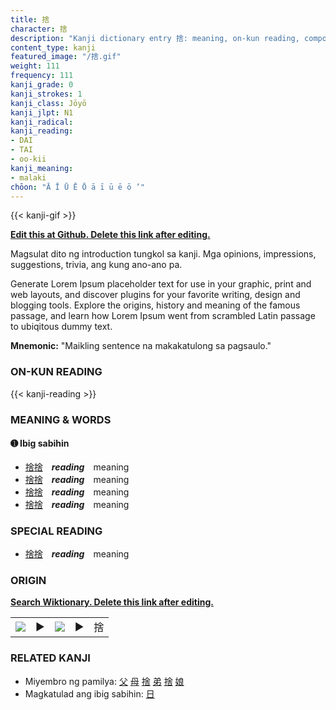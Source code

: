 ```yaml
---
title: 捨
character: 捨
description: "Kanji dictionary entry 捨: meaning, on-kun reading, compounds, origin, related kanji"
content_type: kanji
featured_image: "/捨.gif"
weight: 111
frequency: 111
kanji_grade: 0
kanji_strokes: 1
kanji_class: Jōyō
kanji_jlpt: N1
kanji_radical: 
kanji_reading: 
- DAI
- TAI
- oo-kii
kanji_meaning:
- malaki
chōon: "Ā Ī Ū Ē Ō ā ī ū ē ō ’"
---
```

[//]: # (Don't edit the line below. Kanji animated GIF code is automatically generated.)
{{< kanji-gif >}}

[//]: # (Edit below this line.)

**[Edit this at Github. Delete this link after editing.](https://github.com/tim0g/tim/tree/main/content/kanji/捨/index.md)**

Magsulat dito ng introduction tungkol sa kanji. Mga opinions, impressions, suggestions, trivia, ang kung ano-ano pa.

Generate Lorem Ipsum placeholder text for use in your graphic, print and web layouts, and discover plugins for your favorite writing, design and blogging tools. Explore the origins, history and meaning of the famous passage, and learn how Lorem Ipsum went from scrambled Latin passage to ubiqitous dummy text.
 
**Mnemonic:** "Maikling sentence na makakatulong sa pagsaulo."

### ON-KUN READING

[//]: # (Don't edit the line below. ON-KUN READING code is automatically generated.)
{{< kanji-reading >}}

### MEANING & WORDS

#### ➊ **Ibig sabihin**
  - [捨](../捨)[捨](../捨)　***reading***　meaning
  - [捨](../捨)[捨](../捨)　***reading***　meaning
  - [捨](../捨)[捨](../捨)　***reading***　meaning
  - [捨](../捨)[捨](../捨)　***reading***　meaning

### SPECIAL READING
  - [捨](../捨)[捨](../捨)　***reading***　meaning

### ORIGIN

**[Search Wiktionary. Delete this link after editing.](https://wiktionary.org/wiki/捨)**
<table class="kanji-table"><tr><td>
<img src="60px-捨-bronze.svg.png">
</td><td>▶</td><td>
<img src="60px-捨-oracle.svg.png">
</td><td>▶</td>
<td class="kanji-origin">捨</td>
</tr></table>

### RELATED KANJI
- Miyembro ng pamilya: [父](../父) [母](../母) [捨](../捨) [弟](../弟) [捨](../捨) [娘](../娘)
- Magkatulad ang ibig sabihin: [日](../日)
